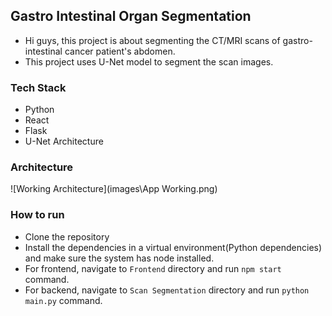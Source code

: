 ## Gastro Intestinal Organ Segmentation

- Hi guys, this project is about segmenting the CT/MRI scans of gastro-intestinal cancer patient's abdomen.
- This project uses U-Net model to segment the scan images.

### Tech Stack

- Python
- React
- Flask
- U-Net Architecture

### Architecture

![Working Architecture](images\App Working.png)

### How to run

- Clone the repository
- Install the dependencies in a virtual environment(Python dependencies) and make sure the system has node installed.
- For frontend, navigate to `Frontend` directory and run `npm start` command.
- For backend, navigate to `Scan Segmentation` directory and run `python main.py` command.

